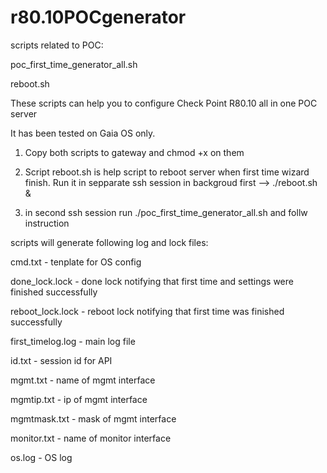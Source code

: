 # r80.10POCgenerator
scripts related to POC:

poc_first_time_generator_all.sh 

reboot.sh




These scripts can help you to configure Check Point R80.10 all in one POC server

It has been tested on Gaia OS only.



1. Copy both scripts to gateway and chmod +x on them

2. Script reboot.sh is help script to reboot server when first time wizard finish. Run it in sepparate ssh session in backgroud first -->
./reboot.sh &

3. in second ssh session run ./poc_first_time_generator_all.sh and follw instruction



scripts will generate following log and lock files:


cmd.txt - tenplate for OS config  

done_lock.lock - done lock notifying that first time and settings were finished successfully

reboot_lock.lock - reboot lock notifying that first time was finished successfully

first_timelog.log - main log file

id.txt - session id for API

mgmt.txt - name of mgmt interface 

mgmtip.txt - ip of mgmt interface

mgmtmask.txt - mask of mgmt interface

monitor.txt - name of monitor interface

os.log - OS log




